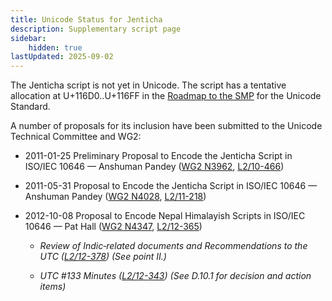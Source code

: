 ```yaml
---
title: Unicode Status for Jenticha
description: Supplementary script page
sidebar:
    hidden: true
lastUpdated: 2025-09-02
---
```


The Jenticha script is not yet in Unicode. The script has a tentative allocation at U+116D0..U+116FF in the [Roadmap to the SMP](http://www.unicode.org/roadmaps/smp/) for the Unicode Standard.

[comment]: # (end of intro)

[comment]: # (start of blocks)



[comment]: # (end of blocks)

[comment]: # (start of chars)



[comment]: # (end of chars)

[comment]: # (start of rest)

A number of proposals for its inclusion have been submitted to the Unicode Technical Committee and WG2:

- 2011-01-25 Preliminary Proposal to Encode the Jenticha Script in ISO/IEC 10646 — Anshuman Pandey ([WG2 N3962](https://www.unicode.org/wg2/docs/n3962.pdf), [L2/10-466](http://www.unicode.org/cgi-bin/GetMatchingDocs.pl?L2/10-466))

- 2011-05-31 Proposal to Encode the Jenticha Script in ISO/IEC 10646 — Anshuman Pandey ([WG2 N4028](https://www.unicode.org/wg2/docs/n4028.pdf), [L2/11-218](http://www.unicode.org/cgi-bin/GetMatchingDocs.pl?L2/11-218))

- 2012-10-08 Proposal to Encode Nepal Himalayish Scripts in ISO/IEC 10646 — Pat Hall ([WG2 N4347](https://www.unicode.org/wg2/docs/n4347.pdf), [L2/12-365](http://www.unicode.org/cgi-bin/GetMatchingDocs.pl?L2/12-365))

  - _Review of Indic‐related documents and Recommendations to the UTC ([L2/12-378](http://www.unicode.org/cgi-bin/GetMatchingDocs.pl?L2/12-378)) (See point II.)_

  - _UTC #133 Minutes ([L2/12-343](http://www.unicode.org/L2/L2012/12343.htm)) (See D.10.1 for decision and action items)_
